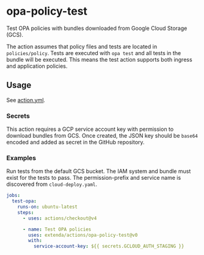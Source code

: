 # opa-policy-test

Test OPA policies with bundles downloaded from Google Cloud Storage (GCS).

The action assumes that policy files and tests are located in `policies/policy`. Tests are executed with `opa test`
and all tests in the bundle will be executed. This means the test action supports both ingress and application policies.

## Usage

See [action.yml](action.yml).

### Secrets

This action requires a GCP service account key with permission to download bundles from GCS.
Once created, the JSON key should be `base64` encoded and added as secret in the GitHub repository.

### Examples

Run tests from the default GCS bucket. The IAM system and bundle must exist for the tests to pass.
The permission-prefix and service name is discovered from `cloud-deploy.yaml`.

```yaml
jobs:
  test-opa:
    runs-on: ubuntu-latest
    steps:
      - uses: actions/checkout@v4

      - name: Test OPA policies
        uses: extenda/actions/opa-policy-test@v0
        with:
          service-account-key: ${{ secrets.GCLOUD_AUTH_STAGING }}
```

